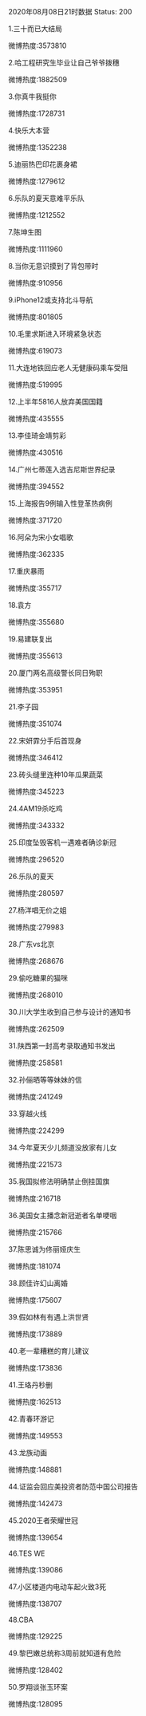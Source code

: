 2020年08月08日21时数据
Status: 200

1.三十而已大结局

微博热度:3573810

2.哈工程研究生毕业让自己爷爷拨穗

微博热度:1882509

3.你真牛我挺你

微博热度:1728731

4.快乐大本营

微博热度:1352238

5.迪丽热巴印花裹身裙

微博热度:1279612

6.乐队的夏天意难平乐队

微博热度:1212552

7.陈坤生图

微博热度:1111960

8.当你无意识摸到了背包带时

微博热度:910956

9.iPhone12或支持北斗导航

微博热度:801805

10.毛里求斯进入环境紧急状态

微博热度:619073

11.大连地铁回应老人无健康码乘车受阻

微博热度:519995

12.上半年5816人放弃美国国籍

微博热度:435555

13.李佳琦金靖剪彩

微博热度:430516

14.广州七蒂莲入选吉尼斯世界纪录

微博热度:394552

15.上海报告9例输入性登革热病例

微博热度:371720

16.阿朵为宋小女唱歌

微博热度:362335

17.重庆暴雨

微博热度:355717

18.袁方

微博热度:355680

19.易建联复出

微博热度:355613

20.厦门两名高级警长同日殉职

微博热度:353951

21.李子园

微博热度:351074

22.宋妍霏分手后首现身

微博热度:346412

23.砖头缝里连种10年瓜果蔬菜

微博热度:345223

24.4AM19杀吃鸡

微博热度:343332

25.印度坠毁客机一遇难者确诊新冠

微博热度:296520

26.乐队的夏天

微博热度:280597

27.杨洋唱无价之姐

微博热度:279983

28.广东vs北京

微博热度:268676

29.偷吃糖果的猫咪

微博热度:268010

30.川大学生收到自己参与设计的通知书

微博热度:262509

31.陕西第一封高考录取通知书发出

微博热度:258581

32.孙俪晒等等妹妹的信

微博热度:241249

33.穿越火线

微博热度:224299

34.今年夏天少儿频道没放家有儿女

微博热度:221573

35.我国拟修法明确禁止倒挂国旗

微博热度:216718

36.美国女主播念新冠逝者名单哽咽

微博热度:215766

37.陈思诚为佟丽娅庆生

微博热度:181074

38.顾佳许幻山离婚

微博热度:175607

39.假如林有有遇上洪世贤

微博热度:173889

40.老一辈糟糕的育儿建议

微博热度:173836

41.王珞丹秒删

微博热度:162513

42.青春环游记

微博热度:149553

43.龙族动画

微博热度:148881

44.证监会回应美投资者防范中国公司报告

微博热度:142473

45.2020王者荣耀世冠

微博热度:139654

46.TES WE

微博热度:139086

47.小区楼道内电动车起火致3死

微博热度:138707

48.CBA

微博热度:129225

49.黎巴嫩总统称3周前就知道有危险

微博热度:128402

50.罗翔谈张玉环案

微博热度:128095

